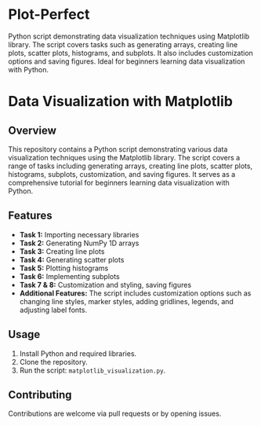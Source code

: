 # Plot-Perfect
Python script demonstrating data visualization techniques using Matplotlib library. The script covers tasks such as generating arrays, creating line plots, scatter plots, histograms, and subplots. It also includes customization options and saving figures. Ideal for beginners learning data visualization with Python.

# Data Visualization with Matplotlib

## Overview
This repository contains a Python script demonstrating various data visualization techniques using the Matplotlib library. The script covers a range of tasks including generating arrays, creating line plots, scatter plots, histograms, subplots, customization, and saving figures. It serves as a comprehensive tutorial for beginners learning data visualization with Python.

## Features
- **Task 1:** Importing necessary libraries
- **Task 2:** Generating NumPy 1D arrays
- **Task 3:** Creating line plots
- **Task 4:** Generating scatter plots
- **Task 5:** Plotting histograms
- **Task 6:** Implementing subplots
- **Task 7 & 8:** Customization and styling, saving figures
- **Additional Features:** The script includes customization options such as changing line styles, marker styles, adding gridlines, legends, and adjusting label fonts.

## Usage
1. Install Python and required libraries.
2. Clone the repository.
3. Run the script: `matplotlib_visualization.py`.

## Contributing
Contributions are welcome via pull requests or by opening issues.
